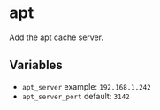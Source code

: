 # apt

Add the apt cache server.

## Variables

- `apt_server` example: `192.168.1.242`
- `apt_server_port` default: `3142`
